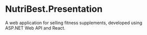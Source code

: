 # NutriBest.Presentation
A web application for selling fitness supplements, developed using ASP.NET Web API and React. 
